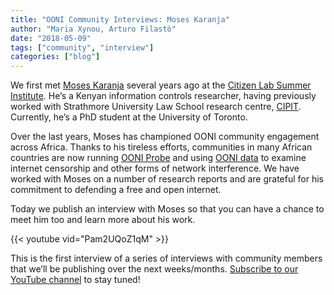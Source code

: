 ```yaml
---
title: "OONI Community Interviews: Moses Karanja"
author: "Maria Xynou, Arturo Filastò"
date: "2018-05-09"
tags: ["community", "interview"]
categories: ["blog"]
---
```


We first met [Moses Karanja](https://moseskaranja.com/) several years
ago at the [Citizen Lab Summer Institute](https://citizenlab.ca/summerinstitute/). He’s a Kenyan
information controls researcher, having previously worked with
Strathmore University Law School research centre,
[CIPIT](http://cipit.org/). Currently, he’s a PhD student at the
University of Toronto.

Over the last years, Moses has championed OONI community engagement
across Africa. Thanks to his tireless efforts, communities in many
African countries are now running [OONI Probe](https://ooni.torproject.org/install/) and using [OONI data](https://ooni.torproject.org/data/) to examine internet censorship
and other forms of network interference. We have worked with Moses on a
number of research reports and are grateful for his commitment to
defending a free and open internet.

Today we publish an interview with Moses so that you can have a chance
to meet him too and learn more about his work.

{{< youtube vid="Pam2UQoZ1qM" >}}

This is the first interview of a series of interviews with community
members that we’ll be publishing over the next weeks/months. [Subscribe to our YouTube channel](https://www.youtube.com/channel/UCQhDgj9wBf4_w5bWFvLlq-w?sub_confirmation=1)
to stay tuned!
